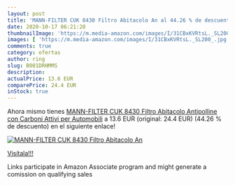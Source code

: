 ```yaml
---
layout: post
title: 'MANN-FILTER CUK 8430 Filtro Abitacolo An al 44.26 % de descuento'
date: 2020-10-17 06:21:20
thumbnailImage: 'https://m.media-amazon.com/images/I/31CBxKVRtsL._SL200_.jpg'
images: [ 'https://m.media-amazon.com/images/I/31CBxKVRtsL._SL200_.jpg' ]
comments: true
category: ofertas
author: ring
slug: B001DRHMMS
description:
actualPrice: 13.6 EUR
comparePrice: 24.4 EUR
inStock: true
---
```


Ahora mismo tienes [MANN-FILTER CUK 8430 Filtro Abitacolo Antipolline  con Carboni Attivi  per Automobili](https://www.amazon.it/dp/B001DRHMMS/?tag=tolees00-21) a 13.6 EUR (original: 24.4 EUR) (44.26 %  de descuento) en el siguiente enlace!

[![MANN-FILTER CUK 8430 Filtro Abitacolo An](https://m.media-amazon.com/images/I/31CBxKVRtsL._SL200_.jpg)](https://www.amazon.it/dp/B001DRHMMS/?tag=tolees00-21)

[Visítala!!!](https://www.amazon.it/dp/B001DRHMMS/?tag=tolees00-21)

Links participate in Amazon Associate program and might generate a comission on qualifying sales
